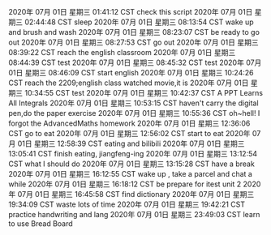 2020年 07月 01日 星期三 01:41:12 CST
check this script
2020年 07月 01日 星期三 02:44:48 CST
sleep
2020年 07月 01日 星期三 08:13:54 CST
wake up and brush and wash
2020年 07月 01日 星期三 08:23:07 CST
be ready to go out
2020年 07月 01日 星期三 08:27:53 CST
go out
2020年 07月 01日 星期三 08:39:22 CST
reach the english classroom
2020年 07月 01日 星期三 08:44:39 CST
test
2020年 07月 01日 星期三 08:45:32 CST
test
2020年 07月 01日 星期三 08:46:09 CST
start english
2020年 07月 01日 星期三 10:24:26 CST
reach the 2209;english class watched movie,it is
2020年 07月 01日 星期三 10:34:55 CST
test
2020年 07月 01日 星期三 10:42:37 CST
A PPT Learns All Integrals
2020年 07月 01日 星期三 10:53:15 CST
haven't carry the digital pen,do the paper exercise
2020年 07月 01日 星期三 10:55:36 CST
oh~hell! I forgot the AdvancedMaths homework
2020年 07月 01日 星期三 12:36:06 CST
go to eat
2020年 07月 01日 星期三 12:56:02 CST
start to eat
2020年 07月 01日 星期三 12:58:39 CST
eating and bilibili
2020年 07月 01日 星期三 13:05:41 CST
finish eating, jiangfeng-ing
2020年 07月 01日 星期三 13:12:54 CST
what I should do
2020年 07月 01日 星期三 13:15:28 CST
have a break
2020年 07月 01日 星期三 16:12:55 CST
wake up , take a parcel and chat a while
2020年 07月 01日 星期三 16:18:12 CST
be prepare for itest unit 2
2020年 07月 01日 星期三 16:45:58 CST
find dictionary
2020年 07月 01日 星期三 19:34:09 CST
waste lots of time
2020年 07月 01日 星期三 19:42:21 CST
practice handwriting and lang
2020年 07月 01日 星期三 23:49:03 CST
learn to use Bread Board
